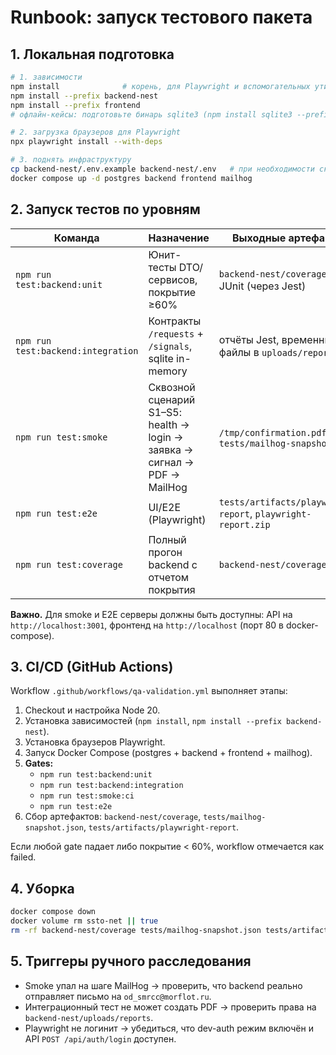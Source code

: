 # Runbook: запуск тестового пакета

## 1. Локальная подготовка

```bash
# 1. зависимости
npm install              # корень, для Playwright и вспомогательных утилит
npm install --prefix backend-nest
npm install --prefix frontend
# офлайн-кейсы: подготовьте бинарь sqlite3 (npm install sqlite3 --prefix backend-nest)

# 2. загрузка браузеров для Playwright
npx playwright install --with-deps

# 3. поднять инфраструктуру
cp backend-nest/.env.example backend-nest/.env   # при необходимости скорректировать SMTP/DB
docker compose up -d postgres backend frontend mailhog
```

## 2. Запуск тестов по уровням

| Команда | Назначение | Выходные артефакты |
|---------|------------|--------------------|
| `npm run test:backend:unit` | Юнит-тесты DTO/сервисов, покрытие ≥60% | `backend-nest/coverage/*`, JUnit (через Jest) |
| `npm run test:backend:integration` | Контракты `/requests` + `/signals`, sqlite in-memory | отчёты Jest, временные файлы в `uploads/reports` |
| `npm run test:smoke` | Сквозной сценарий S1–S5: health → login → заявка → сигнал → PDF → MailHog | `/tmp/confirmation.pdf`, `tests/mailhog-snapshot.json` |
| `npm run test:e2e` | UI/E2E (Playwright) | `tests/artifacts/playwright-report`, `playwright-report.zip` |
| `npm run test:coverage` | Полный прогон backend с отчетом покрытия | `backend-nest/coverage` |

**Важно.** Для smoke и E2E серверы должны быть доступны: API на `http://localhost:3001`, фронтенд на `http://localhost` (порт 80 в docker-compose).

## 3. CI/CD (GitHub Actions)

Workflow `.github/workflows/qa-validation.yml` выполняет этапы:

1. Checkout и настройка Node 20.
2. Установка зависимостей (`npm install`, `npm install --prefix backend-nest`).
3. Установка браузеров Playwright.
4. Запуск Docker Compose (postgres + backend + frontend + mailhog).
5. **Gates:**
   - `npm run test:backend:unit`
   - `npm run test:backend:integration`
   - `npm run test:smoke:ci`
   - `npm run test:e2e`
6. Сбор артефактов: `backend-nest/coverage`, `tests/mailhog-snapshot.json`, `tests/artifacts/playwright-report`.

Если любой gate падает либо покрытие < 60%, workflow отмечается как failed.

## 4. Уборка

```bash
docker compose down
docker volume rm ssto-net || true
rm -rf backend-nest/coverage tests/mailhog-snapshot.json tests/artifacts
```

## 5. Триггеры ручного расследования

- Smoke упал на шаге MailHog → проверить, что backend реально отправляет письмо на `od_smrcc@morflot.ru`.
- Интеграционный тест не может создать PDF → проверить права на `backend-nest/uploads/reports`.
- Playwright не логинит → убедиться, что dev-auth режим включён и API `POST /api/auth/login` доступен.


